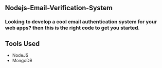 ## Nodejs-Email-Verification-System
### Looking to develop a cool email authentication system for your web apps? then this is the right code to get you started.

## Tools Used

- NodeJS
- MongoDB

